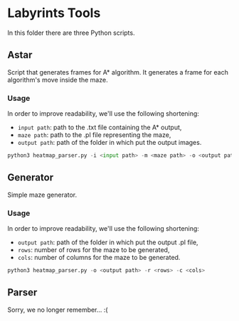 # Labyrints Tools

In this folder there are three Python scripts.

## Astar

Script that generates frames for A* algorithm. It generates a frame for each algorithm's move inside the maze.

### Usage

In order to improve readability, we'll use the following shortening:

- ```input path```: path to the .txt file containing the A\* output,
- ```maze path```: path to the .pl file representing the maze,
- ```output path```: path of the folder in which put the output images.

```python
python3 heatmap_parser.py -i <input path> -m <maze path> -o <output path>
```

## Generator

Simple maze generator.

### Usage

In order to improve readability, we'll use the following shortening:

- ```output path```: path of the folder in which put the output .pl file,
- ```rows```: number of rows for the maze to be generated,
- ```cols```: number of columns for the maze to be generated.

```python
python3 heatmap_parser.py -o <output path> -r <rows> -c <cols>
```

## Parser

Sorry, we no longer remember... :(
